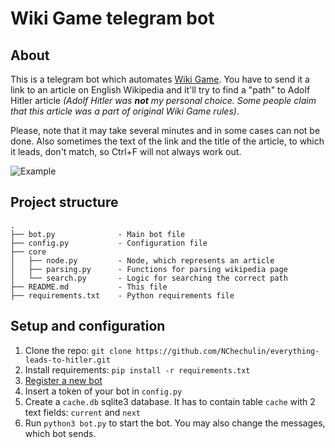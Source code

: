 # Wiki Game telegram bot

## About

This is a telegram bot which automates [Wiki Game](https://en.wikipedia.org/wiki/Wikipedia:Wiki_Game).
You have to send it a link to an article on English Wikipedia and it'll try to find a "path" to Adolf Hitler article _(Adolf Hitler was **not** my personal choice. Some people claim that this article was a part of original Wiki Game rules)_.

Please, note that it may take several minutes and in some cases can not be done.
Also sometimes the text of the link and the title of the article, to which it leads, don't match, so Ctrl+F will not always work out.

![Example](https://habrastorage.org/webt/vr/db/bv/vrdbbv4nz1xlkwfqrse7ll6gtje.png)

## Project structure

```
.
├── bot.py              - Main bot file
├── config.py           - Configuration file
├── core
│   ├── node.py         - Node, which represents an article
│   ├── parsing.py      - Functions for parsing wikipedia page
│   └── search.py       - Logic for searching the correct path
├── README.md           - This file
├── requirements.txt    - Python requirements file
```

## Setup and configuration

1. Clone the repo: `git clone https://github.com/NChechulin/everything-leads-to-hitler.git`
2. Install requirements: `pip install -r requirements.txt`
3. [Register a new bot](https://core.telegram.org/bots#3-how-do-i-create-a-bot)
4. Insert a token of your bot in `config.py`
5. Create a `cache.db` sqlite3 database. It has to contain table `cache` with 2 text fields: `current` and `next`
6. Run `python3 bot.py` to start the bot. You may also change the messages, which bot sends.

